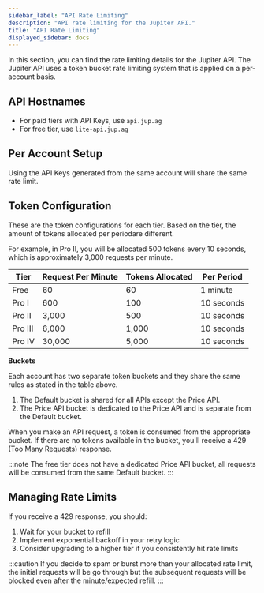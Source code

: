 ```yaml
---
sidebar_label: "API Rate Limiting"
description: "API rate limiting for the Jupiter API."
title: "API Rate Limiting"
displayed_sidebar: docs
---
```


<head>
    <title>API Rate Limiting</title>
    <meta name="twitter:card" content="summary" />
</head>

In this section, you can find the rate limiting details for the Jupiter API. The Jupiter API uses a token bucket rate limiting system that is applied on a per-account basis.

## API Hostnames

- For paid tiers with API Keys, use `api.jup.ag`
- For free tier, use `lite-api.jup.ag`

## Per Account Setup

Using the API Keys generated from the same account will share the same rate limit.

## Token Configuration

These are the token configurations for each tier. Based on the tier, the amount of tokens allocated per periodare different.

For example, in Pro II, you will be allocated 500 tokens every 10 seconds, which is approximately 3,000 requests per minute.

| Tier | Request Per Minute | Tokens Allocated | Per Period |
|------|--------------------|------------------|------------|
| Free | 60 | 60 | 1 minute |
| Pro I | 600 | 100 | 10 seconds |
| Pro II | 3,000 | 500 | 10 seconds |
| Pro III | 6,000 | 1,000 | 10 seconds |
| Pro IV | 30,000 | 5,000 | 10 seconds |

**Buckets**

Each account has two separate token buckets and they share the same rules as stated in the table above.
1. The Default bucket is shared for all APIs except the Price API.
2. The Price API bucket is dedicated to the Price API and is separate from the Default bucket.

When you make an API request, a token is consumed from the appropriate bucket. If there are no tokens available in the bucket, you'll receive a 429 (Too Many Requests) response.

:::note
The free tier does not have a dedicated Price API bucket, all requests will be consumed from the same Default bucket.
:::

## Managing Rate Limits

If you receive a 429 response, you should:
1. Wait for your bucket to refill
2. Implement exponential backoff in your retry logic
3. Consider upgrading to a higher tier if you consistently hit rate limits

:::caution
If you decide to spam or burst more than your allocated rate limit, the initial requests will be go through but the subsequent requests will be blocked even after the minute/expected refill.
:::
